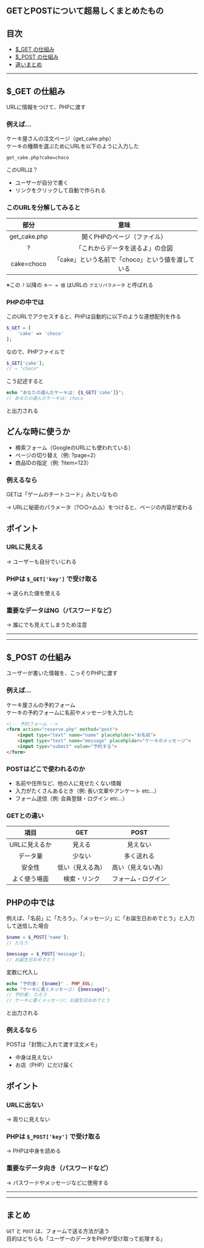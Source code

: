 ## GETとPOSTについて超易しくまとめたもの

## 目次

- [$_GET の仕組み](#1)
- [$_POST の仕組み](#2)
- [違いまとめ](#3)

---
<a id="1"></a>

## $_GET の仕組み

URLに情報をつけて、PHPに渡す  

### 例えば...
ケーキ屋さんの注文ページ（get_cake.php）  
ケーキの種類を選ぶためにURLを以下のように入力した
```
get_cake.php?cake=choco
```
このURLは？  
- ユーザーが自分で書く
- リンクをクリックして自動で作られる  

### このURLを分解してみると

|部分|意味|  
|:--:|:--:|  
|get_cake.php|開くPHPのページ（ファイル）|  
|?|「これからデータを送るよ」の合図|  
|cake=choco|「cake」という名前で「choco」という値を渡している|  

※この `?` 以降の `キー = 値` はURLの `クエリパラメータ` と呼ばれる

### PHPの中では

このURLでアクセスすると、PHPは自動的に以下のような連想配列を作る
```php
$_GET = [
    'cake' => 'choco'
];
```
なので、PHPファイルで  
```php
$_GET['cake'];
// → "choco"
```
こう記述すると
```php
echo "あなたの選んだケーキは: {$_GET['cake']}";
// あなたの選んだケーキは: choco  
```
と出力される  

## どんな時に使うか

- 検索フォーム（GoogleのURLにも使われている）
- ページの切り替え（例: ?page=2）
- 商品IDの指定（例: ?item=123）

### 例えるなら

GETは「ゲームのチートコード」みたいなもの  

→ URLに秘密のパラメータ（?○○=△△）をつけると、ページの内容が変わる  

## ポイント

### URLに見える
→ ユーザーも自分でいじれる

### PHPは `$_GET['key']` で受け取る
→ 送られた値を使える

### 重要なデータはNG（パスワードなど）
→ 誰にでも見えてしまうため注意

---
---

<a id="2"></a>

## $_POST の仕組み

ユーザーが書いた情報を、こっそりPHPに渡す  

### 例えば...
ケーキ屋さんの予約フォーム  
ケーキの予約フォームに名前やメッセージを入力した
```html
<!-- 予約フォーム -->
<form action="reserve.php" method="post">
    <input type="text" name="name" placehplder="お名前">
    <input type="text" name="message" placehplder="ケーキのメッセージ">
    <input type="submit" value="予約する">
</form>
```
### POSTはどこで使われるのか

- 名前や住所など、他の人に見せたくない情報
- 入力がたくさんあるとき（例: 長い文章やアンケート etc...）
- フォーム送信（例: 会員登録・ログイン etc...）

### GETとの違い

|項目|GET|POST|  
|:--:|:--:|:--:|  
|URLに見えるか|見える|見えない|  
|データ量|少ない|多く送れる|  
|安全性|低い（見える為）|高い（見えない為）|  
|よく使う場面|検索・リンク|フォーム・ログイン|  

## PHPの中では

例えば、「名前」に「たろう」、「メッセージ」に「お誕生日おめでとう」と入力して送信した場合  
```php
$name = $_POST['name'];
// たろう

$message = $_POST['message'];
// お誕生日おめでとう
```
変数に代入し  
```php
echo "予約者: {$name}" . PHP_EOL;
echo "ケーキに書くメッセージ: {$message}";
// 予約者: たろう
// ケーキに書くメッセージ: お誕生日おめでとう
```
と出力される

### 例えるなら

POSTは「封筒に入れて渡す注文メモ」  

- 中身は見えない
- お店（PHP）にだけ届く

## ポイント

### URLに出ない
→ 周りに見えない

### PHPは `$_POST['key']` で受け取る
→ PHPは中身を読める

### 重要なデータ向き（パスワードなど）
→ パスワードやメッセージなどに使用する

---
---

<a id="3"></a>

## まとめ

`GET` と `POST` は、フォームで送る方法が違う  
目的はどちらも「ユーザーのデータをPHPが受け取って処理する」